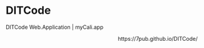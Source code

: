 # DITCode
DITCode Web.Application | myCali.app

<div align="right">
<p></p>
<p>https://7pub.github.io/DITCode/</p>
</div>
